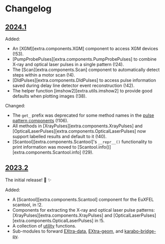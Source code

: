 <!-- Let's try to follow the naming guidelines here: https://keepachangelog.com/en/1.0.0/#how. -->

<!-- Note: before making a new release make sure to update the 'Unreleased' link at -->
<!-- the bottom to compare to the new version. -->

# Changelog

<!-- ## [Unreleased] -->

<!-- !!! note -->
<!--     All of the changes here are deployed to our current environment, even though -->
<!--     a release hasn't been made for them yet. If you want to have these updates -->
<!--     in a personal environment you'll need to install the package from git. -->

<!--     ```bash title="Installation command" -->
<!--     pip install git+https://github.com/European-XFEL/EXtra.git -->
<!--     ``` -->

## [2024.1]
Added:

- An [XGM][extra.components.XGM] component to access XGM devices (!53).
- [PumpProbePulses][extra.components.PumpProbePulses] to combine X-ray and optical laser pulses in a single pattern (!24).
- The [Scan][extra.components.Scan] component to automatically detect steps
  within a motor scan (!4).
- [DldPulses][extra.components.DldPulses] to access pulse information saved during delay line detector event reconstruction (!42).
- The helper function [imshow2][extra.utils.imshow2] to provide good defaults when
  plotting images (!38).

Changed:

- The `get_` prefix was deprecated for some method names in the [pulse pattern
  components](components/pulse-patterns.md) (!106).
- All methods in [XrayPulses][extra.components.XrayPulses] and
  [OpticalLaserPulses][extra.components.OpticalLaserPulses] now support labelled results
  and default to it (!40).
- [Scantool][extra.components.Scantool]'s `__repr__()` functionality to print
  information was moved to [Scantool.info()][extra.components.Scantool.info]
  (!29).

## [2023.2]
The initial release! :tada: :sparkles:

Added:

- A [Scantool][extra.components.Scantool] component for the EuXFEL scantool, in !2.
- Components for extracting the X-ray and optical laser pulse patterns:
  [XrayPulses][extra.components.XrayPulses] and
  [OpticalLaserPulses][extra.components.OpticalLaserPulses] in !5.
- A collection of [utility](utilities.md) functions.
- Sub-modules to forward [EXtra-data](reading-data.md),
  [EXtra-geom](detector-geometry.md), and [karabo-bridge-py](karabo-bridge.md).


[Unreleased]: https://github.com/European-XFEL/EXtra/compare/2024.1...master
[2024.1]: https://github.com/European-XFEL/EXtra/releases/tag/2024.1
[2023.2]: https://github.com/European-XFEL/EXtra/releases/tag/2023.2
